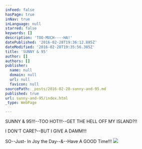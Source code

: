 ```yaml
---
inFeed: false
hasPage: true
inNav: true
inLanguage: null
starred: false
keywords: []
description: 'TOO-MUCH----HA!'
datePublished: '2016-02-28T19:36:12.885Z'
dateModified: '2016-02-28T19:35:56.385Z'
title: 'SUNNY & 95'
author: []
authors: []
publisher:
  name: null
  domain: null
  url: null
  favicon: null
sourcePath: _posts/2016-02-28-sunny-and-95.md
published: true
url: sunny-and-95/index.html
_type: WebPage

---
```

SUNNY & 95!!!--TOO HOT!!!--GET THE HELL OFF MY ISLAND?!!

I DON'T CARE?--BUT I GIVE A DAMM!!!

SO--Just- In Joy the Day--&--Have A GOOD Time!!!
![](https://the-grid-user-content.s3-us-west-2.amazonaws.com/813f424d-861d-47a7-bc51-5d1c7aef3327.jpg)